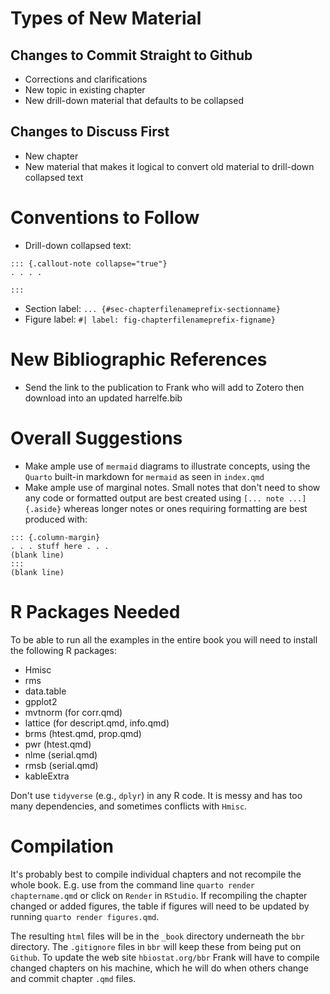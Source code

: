 # Types of New Material

## Changes to Commit Straight to Github
* Corrections and clarifications
* New topic in existing chapter
* New drill-down material that defaults to be collapsed

## Changes to Discuss First
* New chapter
* New material that makes it logical to convert old material to
  drill-down collapsed text

# Conventions to Follow
* Drill-down collapsed text:

```
::: {.callout-note collapse="true"}
. . . .

:::
```

* Section label: `... {#sec-chapterfilenameprefix-sectionname}`
* Figure label: `#| label: fig-chapterfilenameprefix-figname}`

# New Bibliographic References
* Send the link to the publication to Frank who will add to Zotero
  then download into an updated harrelfe.bib

# Overall Suggestions
* Make ample use of `mermaid` diagrams to illustrate concepts, using
  the `Quarto` built-in markdown for `mermaid` as seen in `index.qmd`
* Make ample use of marginal notes.  Small notes that don't need to
  show any code or formatted output are best created using `[... note
  ...]{.aside}` whereas longer notes or ones requiring formatting are
  best produced with:
  
```
::: {.column-margin}
. . . stuff here . . .
(blank line)
:::
(blank line)
```


# R Packages Needed
To be able to run all the examples in the entire book you will need to
install the following R packages:

* Hmisc
* rms
* data.table
* gpplot2
* mvtnorm (for corr.qmd)
* lattice (for descript.qmd, info.qmd)
* brms (htest.qmd, prop.qmd)
* pwr (htest.qmd)
* nlme (serial.qmd)
* rmsb (serial.qmd)
* kableExtra

Don't use `tidyverse` (e.g., `dplyr`) in any R code.  It is messy and has too many
dependencies, and sometimes conflicts with `Hmisc`.

# Compilation
It's probably best to compile individual chapters and not recompile
the whole book.  E.g. use from the command line `quarto render
chaptername.qmd` or click on `Render` in `RStudio`.  If recompiling
the chapter changed or added figures, the table if figures will need
to be updated by running `quarto render figures.qmd`.

The resulting `html` files will be in the `_book` directory underneath
the `bbr` directory.  The `.gitignore` files in `bbr` will keep these
from being put on `Github`.  To update the web site `hbiostat.org/bbr`
Frank will have to compile changed chapters on his machine, which he
will do when others change and commit chapter `.qmd` files.

